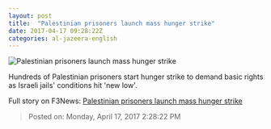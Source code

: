 ```yaml
---
layout: post
title:  "Palestinian prisoners launch mass hunger strike"
date: 2017-04-17 09:28:22Z
categories: al-jazeera-english
---
```


![Palestinian prisoners launch mass hunger strike](http://www.aljazeera.com/mritems/Images/2017/4/17/edfd67b25b05428e9cdc3e08852e118f_18.jpg)

Hundreds of Palestinian prisoners start hunger strike to demand basic rights as Israeli jails' conditions hit 'new low'.


Full story on F3News: [Palestinian prisoners launch mass hunger strike](http://www.f3nws.com/n/aN2zkC)

> Posted on: Monday, April 17, 2017 2:28:22 PM
